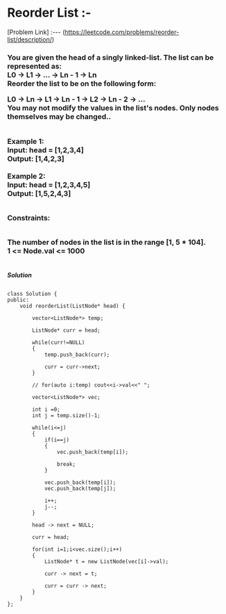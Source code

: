 # Reorder List :-

[Problem Link] :--- (https://leetcode.com/problems/reorder-list/description/)

<h3>
You are given the head of a singly linked-list. The list can be represented as:
<br>
L0 → L1 → … → Ln - 1 → Ln<br>
Reorder the list to be on the following form:<br>

L0 → Ln → L1 → Ln - 1 → L2 → Ln - 2 → …<br>
You may not modify the values in the list's nodes. Only nodes themselves may be changed..<br><br>

Example 1:<br>
Input: head = [1,2,3,4]<br>
Output: [1,4,2,3]<br><br>
Example 2:<br>
Input: head = [1,2,3,4,5]<br>
Output: [1,5,2,4,3]<br><br>

Constraints:<br><br>

The number of nodes in the list is in the range [1, 5 * 104].<br>
1 <= Node.val <= 1000<br><br>
  
</h3>

***Solution***

```

class Solution {
public:
    void reorderList(ListNode* head) {
        
        vector<ListNode*> temp;

        ListNode* curr = head;

        while(curr!=NULL)
        {
            temp.push_back(curr);

            curr = curr->next;
        }

        // for(auto i:temp) cout<<i->val<<" ";

        vector<ListNode*> vec;

        int i =0;
        int j = temp.size()-1;

        while(i<=j)
        {
            if(i==j)
            {
                vec.push_back(temp[i]);

                break;
            }
        
            vec.push_back(temp[i]);
            vec.push_back(temp[j]);

            i++;
            j--;
        }

        head -> next = NULL;

        curr = head;

        for(int i=1;i<vec.size();i++)
        {
            ListNode* t = new ListNode(vec[i]->val);

            curr -> next = t;

            curr = curr -> next;
        }
    }
};

```
